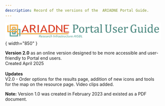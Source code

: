 ```yaml
---
description: Record of the versions of the  ARIADNE Portal Guide.
---
```

![ARIADNE Portal Guide Header image](../assets/ARIADNE_Portal_Guide_banner.png){ width="850" }

**Version 2.0** as an online version designed to be more accessible and user-friendly to Portal end users.<Br>
Created April 2025<Br>
<Br>
**Updates**<Br>
V2.0 - Order options for the results page, addition of new icons and tools for the map on the resource page. Video clips added.

**Note:** Version 1.0 was created in February 2023 and existed as a PDF document. 
